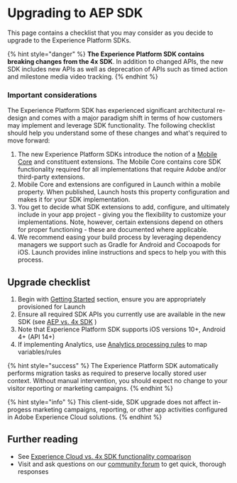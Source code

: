 # Upgrading to AEP SDK

This page contains a checklist that you may consider as you decide to upgrade to the Experience Platform SDKs.

{% hint style="danger" %}
**The Experience Platform SDK contains breaking changes from the 4x SDK**. In addition to changed APIs, the new SDK includes new APIs as well as deprecation of APIs such as timed action and milestone media video tracking.
{% endhint %}

### Important considerations

The Experience Platform SDK has experienced significant architectural re-design and comes with a major paradigm shift in terms of how customers may implement and leverage SDK functionality. The following checklist should help you understand some of these changes and what's required to move forward:

1. The new Experience Platform SDKs introduce the notion of a [Mobile Core](../../using-mobile-extensions/mobile-core/) and constituent extensions. The Mobile Core contains core SDK functionality required for all implementations that require Adobe and/or third-party extensions.
2. Mobile Core and extensions are configured in Launch within a mobile property. When published, Launch hosts this property configuration and makes it for your SDK implementation.
3. You get to decide what SDK extensions to add, configure, and ultimately include in your app project - giving you the flexibility to customize your implementations. Note, however, certain extensions depend on others for proper functioning - these are documented where applicable.
4. We recommend easing your build process by leveraging dependency managers we support such as Gradle for Android and Cocoapods for iOS. Launch provides inline instructions and specs to help you with this process. 

## Upgrade checklist

1. Begin with [Getting Started](../../getting-started/create-a-mobile-property.md) section, ensure you are appropriately provisioned for Launch
2. Ensure all required SDK APIs you currently use are available in the new SDK \(see [AEP vs. 4x SDK](aepvs4x.md) \)
3. Note that Experience Platform SDK supports iOS versions 10+, Android 4+ \(API 14+\)
4. If implementing Analytics, use [Analytics processing rules](https://marketing.adobe.com/resources/help/en_US/reference/processing_rules.html) to map variables/rules

{% hint style="success" %}
The Experience Platform SDK automatically performs migration tasks as required to preserve locally stored user context. Without manual intervention, you should expect no change to your visitor reporting or marketing campaigns.
{% endhint %}

{% hint style="info" %}
This client-side, SDK upgrade does not affect in-progess marketing campaigns, reporting, or other app activities configured in Adobe Experience Cloud solutions.
{% endhint %}

## Further reading

* See [Experience Cloud vs. 4x SDK functionality comparison](aepvs4x.md) 
* Visit and ask questions on our [community forum](https://forums.adobe.com/community/experience-cloud/platform/launch/sdk) to get quick, thorough responses

